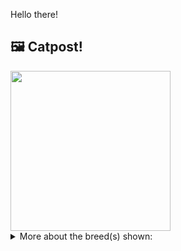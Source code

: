 Hello there!



## 🖼️ Catpost!

<sub>
    <img src="https://cdn2.thecatapi.com/images/CvhOrd3S_.jpg" height="256">
</sub>


<details>
<summary>More about the breed(s) shown:</summary>

Breed: Balinese

Description: Balinese are curious, outgoing, intelligent cats with excellent communication skills. They are known for their chatty personalities and are always eager to tell you their views on life, love, and what you’ve served them for dinner. 

Links:
<ul>
  <li>CFA http://cfa.org/Breeds/BreedsAB/Balinese.aspx</li>
  <li>Wikipedia https://en.wikipedia.org/wiki/Balinese_(cat)</li>
</ul> 

</details>
